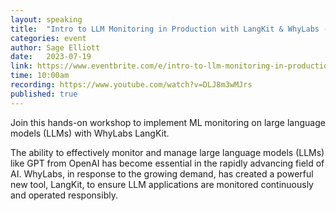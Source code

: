 ```yaml
---
layout: speaking
title:  "Intro to LLM Monitoring in Production with LangKit & WhyLabs - Workshop"
categories: event
author: Sage Elliott
date:   2023-07-19
link: https://www.eventbrite.com/e/intro-to-llm-monitoring-in-production-with-langkit-whylabs-tickets-667913486217?aff=sage
time: 10:00am
recording: https://www.youtube.com/watch?v=DLJ8m3wMJrs
published: true
---
```


Join this hands-on workshop to implement ML monitoring on large language models (LLMs) with WhyLabs LangKit.

The ability to effectively monitor and manage large language models (LLMs) like GPT from OpenAI has become essential in the rapidly advancing field of AI. WhyLabs, in response to the growing demand, has created a powerful new tool, LangKit, to ensure LLM applications are monitored continuously and operated responsibly.

